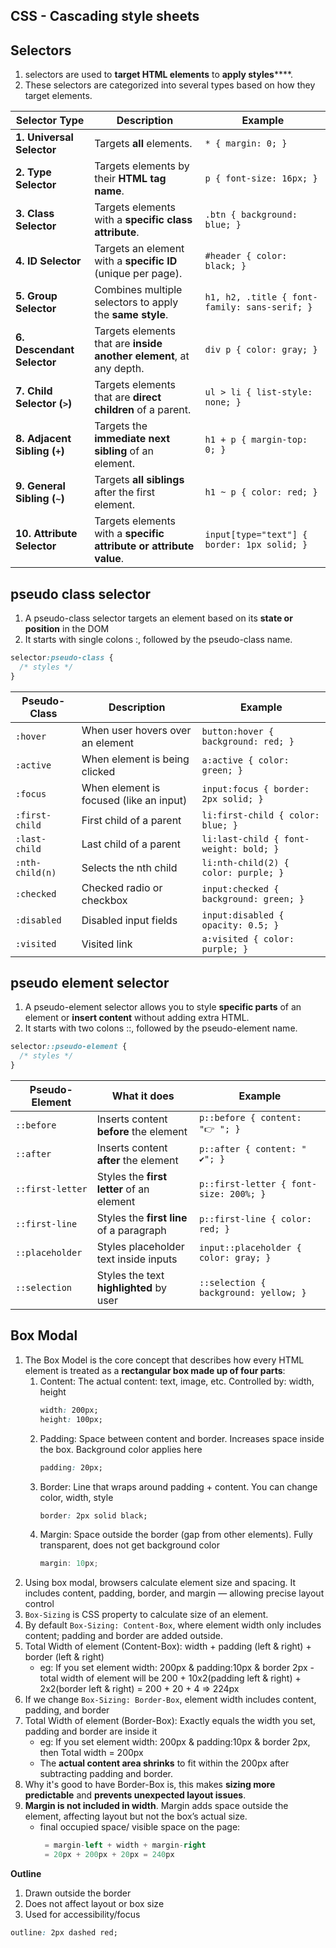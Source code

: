 ## CSS - Cascading style sheets

## Selectors
1. selectors are used to **target HTML elements** to **apply styles******. 
2. These selectors are categorized into several types based on how they target elements.

| **Selector Type**               | **Description**                                                     | **Example**                                   |
| ------------------------------- | ------------------------------------------------------------------- | --------------------------------------------- |
| **1. Universal Selector**       | Targets **all** elements.                                           | `* { margin: 0; }`                            |
| **2. Type Selector**            | Targets elements by their **HTML tag name**.                        | `p { font-size: 16px; }`                      |
| **3. Class Selector**           | Targets elements with a **specific class attribute**.               | `.btn { background: blue; }`                  |
| **4. ID Selector**              | Targets an element with a **specific ID** (unique per page).        | `#header { color: black; }`                   |
| **5. Group Selector**           | Combines multiple selectors to apply the **same style**.            | `h1, h2, .title { font-family: sans-serif; }` |
| **6. Descendant Selector**      | Targets elements that are **inside another element**, at any depth. | `div p { color: gray; }`                      |
| **7. Child Selector (`>`)**     | Targets elements that are **direct children** of a parent.          | `ul > li { list-style: none; }`               |
| **8. Adjacent Sibling (`+`)**   | Targets the **immediate next sibling** of an element.               | `h1 + p { margin-top: 0; }`                   |
| **9. General Sibling (`~`)**    | Targets **all siblings** after the first element.                   | `h1 ~ p { color: red; }`                      |
| **10. Attribute Selector**      | Targets elements with a **specific attribute or attribute value**.  | `input[type="text"] { border: 1px solid; }`   |

## pseudo class selector
1. A pseudo-class selector targets an element based on its **state or position** in the DOM
2. It starts with single colons :, followed by the pseudo-class name.
   
```CSS
selector:pseudo-class {
  /* styles */
}
```
| Pseudo-Class    | Description                             | Example                                |
| --------------- | --------------------------------------- | -------------------------------------- |
| `:hover`        | When user hovers over an element        | `button:hover { background: red; }`    |
| `:active`       | When element is being clicked           | `a:active { color: green; }`           |
| `:focus`        | When element is focused (like an input) | `input:focus { border: 2px solid; }`   |
| `:first-child`  | First child of a parent                 | `li:first-child { color: blue; }`      |
| `:last-child`   | Last child of a parent                  | `li:last-child { font-weight: bold; }` |
| `:nth-child(n)` | Selects the nth child                   | `li:nth-child(2) { color: purple; }`   |
| `:checked`      | Checked radio or checkbox               | `input:checked { background: green; }` |
| `:disabled`     | Disabled input fields                   | `input:disabled { opacity: 0.5; }`     |
| `:visited`      | Visited link                            | `a:visited { color: purple; }`         |

## pseudo element selector
1. A pseudo-element selector allows you to style **specific parts** of an element or **insert content** without adding extra HTML.
2. It starts with two colons ::, followed by the pseudo-element name.
   
```CSS
selector::pseudo-element {
  /* styles */
}
```
| Pseudo-Element   | What it does                              | Example                                |
| ---------------- | ----------------------------------------- | -------------------------------------- |
| `::before`       | Inserts content **before** the element    | `p::before { content: "👉 "; }`        |
| `::after`        | Inserts content **after** the element     | `p::after { content: " ✔️"; }`         |
| `::first-letter` | Styles the **first letter** of an element | `p::first-letter { font-size: 200%; }` |
| `::first-line`   | Styles the **first line** of a paragraph  | `p::first-line { color: red; }`        |
| `::placeholder`  | Styles placeholder text inside inputs     | `input::placeholder { color: gray; }`  |
| `::selection`    | Styles the text **highlighted** by user   | `::selection { background: yellow; }`  |

## Box Modal
1. The Box Model is the core concept that describes how every HTML element is treated as a **rectangular box made up of four parts**:
   1. Content: The actual content: text, image, etc. Controlled by: width, height
      ```CSS
      width: 200px;
      height: 100px;
      ```
   2. Padding: Space between content and border. Increases space inside the box. Background color applies here
      ```CSS
      padding: 20px;
      ```
   3. Border: Line that wraps around padding + content. You can change color, width, style
      ```CSS
      border: 2px solid black;
      ```
   4. Margin: Space outside the border (gap from other elements). Fully transparent, does not get background color
      ```CS
      margin: 10px;
      ```
2. Using box modal, browsers calculate element size and spacing. It includes content, padding, border, and margin — allowing precise layout control
3. `Box-Sizing` is CSS property to calculate size of an element.
4. By default `Box-Sizing: Content-Box`, where element width only includes content; padding and border are added outside.
5. Total Width of element (Content-Box): width + padding (left & right) + border (left & right)
   - eg: If you set element width: 200px & padding:10px & border 2px - total width of element will be 200 + 10x2(padding left & right) + 2x2(border left & right) = 200 + 20 + 4 => 224px
6. If we change `Box-Sizing: Border-Box`, element width includes content, padding, and border
7. Total Width of element (Border-Box): Exactly equals the width you set, padding and border are inside it
   - eg: If you set element width: 200px & padding:10px & border 2px, then Total width = 200px
   - The **actual content area shrinks** to fit within the 200px after subtracting padding and border.
8. Why it's good to have Border-Box is, this makes **sizing more predictable** and **prevents unexpected layout issues**.
9. **Margin is not included in width**. Margin adds space outside the element, affecting layout but not the box’s actual size.
   - final occupied space/ visible space on the page:
     ```sql
      = margin-left + width + margin-right
      = 20px + 200px + 20px = 240px
     ```

**Outline**
1. Drawn outside the border
2. Does not affect layout or box size
3. Used for accessibility/focus
```css
outline: 2px dashed red;
```
